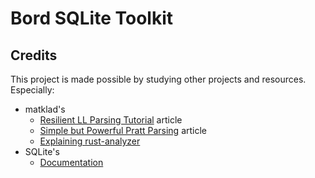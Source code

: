 # Bord SQLite Toolkit

## Credits

This project is made possible by studying other projects and resources.
Especially:

- matklad's
  - [Resilient LL Parsing Tutorial](https://matklad.github.io/2023/05/21/resilient-ll-parsing-tutorial.html)
    article
  - [Simple but Powerful Pratt Parsing](https://matklad.github.io/2020/04/13/simple-but-powerful-pratt-parsing.html)
    article
  - [Explaining rust-analyzer](https://www.youtube.com/watch?v=I3RXottNwk0&list=PLhb66M_x9UmrqXhQuIpWC5VgTdrGxMx3y)
- SQLite's
  - [Documentation](https://www.sqlite.org/docs.html)
